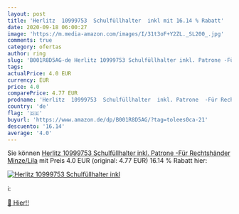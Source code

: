 ```yaml
---
layout: post
title: 'Herlitz  10999753  Schulfüllhalter  inkl mit 16.14 % Rabatt'
date: 2020-09-18 06:00:27
image: 'https://m.media-amazon.com/images/I/31t3oF+Y2ZL._SL200_.jpg'
comments: true
category: ofertas
author: ring
slug: 'B001R8D5AG-de Herlitz 10999753 Schulfüllhalter inkl. Patrone -Für...'
tags: 
actualPrice: 4.0 EUR
currency: EUR
price: 4.0
comparePrice: 4.77 EUR
prodname: 'Herlitz  10999753  Schulfüllhalter  inkl. Patrone  -Für Rechtshänder  Minze/Lila'
country: 'de'
flag: '🇩🇪'
buyurl: 'https://www.amazon.de/dp/B001R8D5AG/?tag=tolees0ca-21'
descuento: '16.14'
average: '4.0'
---
```


Sie können [Herlitz  10999753  Schulfüllhalter  inkl. Patrone  -Für Rechtshänder  Minze/Lila](https://www.amazon.de/dp/B001R8D5AG/?tag=tolees0ca-21) mit Preis 4.0 EUR (original: 4.77 EUR) 16.14 % Rabatt hier:

[![Herlitz  10999753  Schulfüllhalter  inkl](https://m.media-amazon.com/images/I/31t3oF+Y2ZL._SL200_.jpg)](https://www.amazon.de/dp/B001R8D5AG/?tag=tolees0ca-21)

ℹ️:


[🛒 Hier!!](https://www.amazon.de/dp/B001R8D5AG/?tag=tolees0ca-21)
